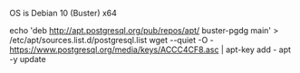 OS is Debian 10 (Buster) x64


echo 'deb http://apt.postgresql.org/pub/repos/apt/ buster-pgdg main' > /etc/apt/sources.list.d/postgresql.list
wget --quiet -O - https://www.postgresql.org/media/keys/ACCC4CF8.asc | apt-key add -
apt -y update
